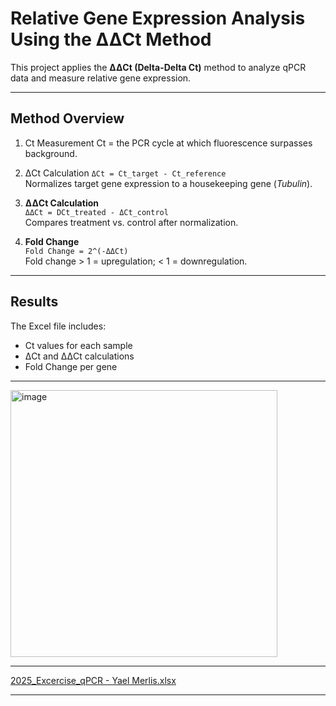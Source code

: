 #  Relative Gene Expression Analysis Using the ΔΔCt Method

This project applies the **ΔΔCt (Delta-Delta Ct)** method to analyze qPCR data and measure relative gene expression.

---

##  Method Overview

1. Ct Measurement
   Ct = the PCR cycle at which fluorescence surpasses background.

2. ΔCt Calculation
   `ΔCt = Ct_target - Ct_reference`  
   Normalizes target gene expression to a housekeeping gene (*Tubulin*).

3. **ΔΔCt Calculation**  
   `ΔΔCt = DCt_treated - ΔCt_control`  
   Compares treatment vs. control after normalization.

4. **Fold Change**  
   `Fold Change = 2^(-ΔΔCt)`  
   Fold change > 1 = upregulation; < 1 = downregulation.

---

## Results

The Excel file includes:
- Ct values for each sample
- ΔCt and ΔΔCt calculations
- Fold Change per gene
  
---

<img width="427" alt="image" src="https://github.com/user-attachments/assets/84aae1f2-12e7-4163-a886-a04d33594d76" />

---
[2025_Excercise_qPCR - Yael Merlis.xlsx](https://github.com/user-attachments/files/21023756/2025_Excercise_qPCR.-.Yael.Merlis.xlsx)

---

#


